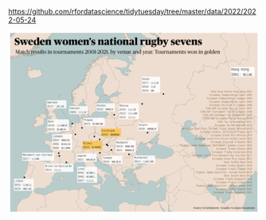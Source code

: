https://github.com/rfordatascience/tidytuesday/tree/master/data/2022/2022-05-24

![](plots/womens_rugby.png)
